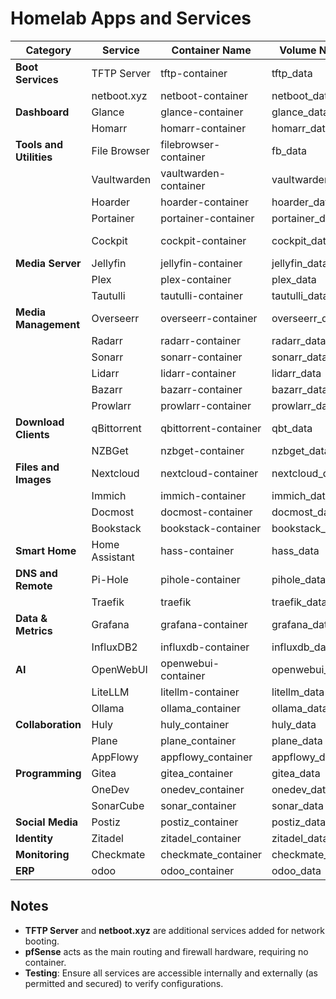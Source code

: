 # Homelab Apps and Services

| **Category**           | **Service**       | **Container Name**  | **Volume Name** | **External Domain**       | **Internal Domain**                   | **IP Address** |  **Website URL** |
|------------------------|-------------------|---------------------|-----------------|---------------------------|---------------------------------------|----------------|------------------|
| **Boot Services**      | TFTP Server       | tftp-container      | tftp_data       | n/a                       | tftp.khn.family                       | 192.168.1.2    |                  |
|                        | netboot.xyz       | netboot-container   | netboot_data    | n/a                       | netboot.khn.family                    | Uses TFTP IP   | [netboot.xyz](https://netboot.xyz) |
| **Dashboard**          | Glance            | glance-container    | glance_data     | glance.khn.family         | glance.khn.family                     | 192.168.1.11   | [glance](https://github.com/glanceapp/glance) |
|                        | Homarr            | homarr-container    | homarr_data     | homarr.khn.family         | homarr.khn.family                     | 192.168.1.11   | [homarr.dev](https://homarr.dev/) |
| **Tools and Utilities**| File Browser      | filebrowser-container| fb_data        | files.khn.family          | filebrowser.khn.family                | 192.168.1.11   | [filebrowser.org](https://filebrowser.org) |
|                        | Vaultwarden       | vaultwarden-container| vaultwarden_data| vault.khn.family         | vaultwarden.khn.family                | 192.168.1.11   | [bitwarden.com](https://bitwarden.com) |
|                        | Hoarder           | hoarder-container   | hoarder_data   | hoarder.khn.family         | hoarder.khn.family                    | 192.168.1.11   | [hoarder.app](https://hoarder.app) |
|                        | Portainer         | portainer-container | portainer_data | portainer.khn.family       | portainer.khn.family                  | 192.168.1.11   | [portainer.io](https://www.portainer.io) |
|                        | Cockpit           | cockpit-container   | cockpit_data   | cockpit.khn.family         | cockpit.khn.family                    | 192.168.1.11   | [cockpit-project.org](https://cockpit-project.org) |
| **Media Server**       | Jellyfin          | jellyfin-container  | jellyfin_data  | jellyfin.khn.family        | jellyfin.khn.family                   | 192.168.1.11   | [jellyfin.org](https://jellyfin.org) |
|                        | Plex              | plex-container      | plex_data      | plex.khn.family            | plex.khn.family                       | 192.168.1.11   | [plex.tv](https://www.plex.tv) |
|                        | Tautulli          | tautulli-container  | tautulli_data  | tautulli.khn.family        | tautulli.khn.family                   | 192.168.1.11   | [tautulli.com](https://tautulli.com) |
| **Media Management**   | Overseerr         | overseerr-container | overseerr_data | guide.khn.family           | guide.khn.family                      | 192.168.1.11   | [overseerr.dev](https://overseerr.dev) |
|                        | Radarr            | radarr-container    | radarr_data    | radarr.khn.family          | radarr.khn.family                     | 192.168.1.11   | [radarr.video](https://radarr.video) |
|                        | Sonarr            | sonarr-container    | sonarr_data    | sonarr.khn.family          | sonarr.khn.family                     | 192.168.1.11   | [sonarr.tv](https://sonarr.tv) |
|                        | Lidarr            | lidarr-container    | lidarr_data    | lidarr.khn.family          | lidarr.khn.family                     | 192.168.1.11   | [lidarr.audio](https://lidarr.audio) |
|                        | Bazarr            | bazarr-container    | bazarr_data    | bazarr.khn.family          | bazarr.khn.family                     | 192.168.1.11   | [bazarr.media](https://www.bazarr.media) |
|                        | Prowlarr          | prowlarr-container  | prowlarr_data  | prowlarr.khn.family        | prowlarr.khn.family                   | 192.168.1.11   | [prowlarr.com](https://prowlarr.com) |
| **Download Clients**   | qBittorrent       | qbittorrent-container| qbt_data      | qbittorrent.khn.family     | qbittorrent.khn.family                | 192.168.1.11   | [qbittorrent.org](https://www.qbittorrent.org) |
|                        | NZBGet            | nzbget-container    | nzbget_data    | nzbget.khn.family          | nzbget.khn.family                     | 192.168.1.11   | [nzbget.net](https://nzbget.net) |
| **Files and Images**   | Nextcloud         | nextcloud-container | nextcloud_data | cloud.khn.family           | cloud.khn.family                      | 192.168.1.11   | [nextcloud.com](https://nextcloud.com) |
|                        | Immich            | immich-container    | immich_data    | photos.khn.family          | photos.khn.family                     | 192.168.1.11   | [immich.app](https://immich.app) |
|                        | Docmost           | docmost-container   | docmost_data   | docmost.khn.family         | docmost.khn.family                    | 192.168.1.11   | [docmost.com](https://docmost.com) |
|                        | Bookstack         | bookstack-container | bookstack_data | bookstack.khn.family       | bookstack.khn.family                  | 192.168.1.11   | [bookstackapp.com](https://www.bookstackapp.com) |
| **Smart Home**         | Home Assistant    | hass-container      | hass_data      | hass.khn.family            | hass.khn.family                       | 192.168.1.11   | [home-assistant.io](https://www.home-assistant.io) |
| **DNS and Remote**     | Pi-Hole           | pihole-container    | pihole_data    | pihole.khn.family          | pihole.khn.family                     | 192.168.1.2    | [pi-hole.net](https://pi-hole.net) |
|                        | Traefik           | traefik             | traefik_data   | traefik.khn.family         | traefik.khn.family                    | 192.168.1.11   | [traefik.io](https://traefik.io) |
| **Data & Metrics**     | Grafana           | grafana-container   | grafana_data   | grafana.khn.family         | grafana.khn.family                    | 192.168.1.11   | [grafana.com](https://grafana.com) |
|                        | InfluxDB2         | influxdb-container  | influxdb_data  | influx.khn.family          | influxdb.khn.family                   | 192.168.1.11   | [influxdata.com](https://www.influxdata.com) |
| **AI**                 | OpenWebUI         | openwebui-container | openwebui_data | ai.khn.family              | ai.khn.family                         | 192.168.1.12   | [openwebui.com](https://openwebui.com) |
|                        | LiteLLM           | litellm-container   | litellm_data   | litellm.khn.family         | litellm.khn.family                    | 192.168.1.12   | [litellm.ai](https://litellm.ai) |
|                        | Ollama            | ollama_container    | ollama_data    | ollama.khn.family          | ollama.khn.family                     | 192.168.1.12   | [ollama.ai](https://ollama.ai) |
| **Collaboration**      | Huly              | huly_container      | huly_data      | huly.khn.family            | huly.khn.family                       | 192.168.1.11   | [huly.io](https://huly.io) |
|                        | Plane             | plane_container     | plane_data     | plane.khn.family           | plane.khn.family                      | 192.168.1.11   | [plane.so](https://plane.so) |
|                        | AppFlowy          | appflowy_container  | appflowy_data  | appflowy.khn.family        | appflowy.khn.family                      | 192.168.1.11   | [appflowy.com](https://appflowy.com/) |
| **Programming**        | Gitea             | gitea_container     | gitea_data     | git.khn.family             | git.khn.family                        | 192.168.1.11   | [gitea.io](https://gitea.io) |
|                        | OneDev            | onedev_container    | onedev_data    | onedev.khn.family          | onedev.khn.family                        | 192.168.1.11 | [onedev.io](https://onedev.io) |
|                        | SonarCube         | sonar_container     | sonar_data     | sonar.khn.family           | sonar.khn.family                      | 192.168.1.11   | [sonarqube](https://www.sonarsource.com/products/sonarqube) |
| **Social Media**       | Postiz            | postiz_container    | postiz_data    | postiz.khn.family          | postiz.khn.family                     | 192.168.1.11   | [postiz.com](https://postiz.com) |
| **Identity**           | Zitadel           | zitadel_container   | zitadel_data   | zitadel.khn.family         | zitadel.khn.family                    | 192.168.1.11   | [zitadel.com](https://zitadel.com) |
| **Monitoring**         | Checkmate         | checkmate_container | checkmate_data | checkmate.khn.family       | checkmate.khn.family                  | 192.168.1.11   | [checkmate.so](https://checkmate.so) |
| **ERP**               | odoo               | odoo_container      | odoo_data      | odoo.khn.family            | odoo.khn.family                  | 192.168.1.11   | [odoo.com](https://odoo.com) |


## Notes

- **TFTP Server** and **netboot.xyz** are additional services added for network booting.
- **pfSense** acts as the main routing and firewall hardware, requiring no container.
- **Testing**: Ensure all services are accessible internally and externally (as permitted and secured) to verify configurations.
